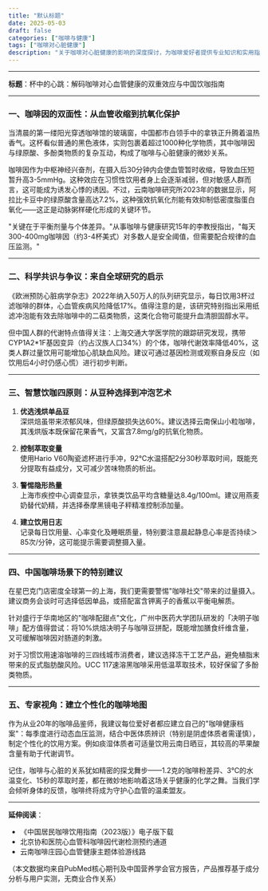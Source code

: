 ```yaml
---
title: "默认标题"
date: 2025-05-03
draft: false
categories: ["咖啡与健康"]
tags: ["咖啡对心脏健康"]
description: "关于咖啡对心脏健康的影响的深度探讨，为咖啡爱好者提供专业知识和实用指南。"
---
```


---
**标题**：杯中的心跳：解码咖啡对心血管健康的双重效应与中国饮咖指南

---

### 一、咖啡因的双面性：从血管收缩到抗氧化保护

当清晨的第一缕阳光穿透咖啡馆的玻璃窗，中国都市白领手中的拿铁正升腾着温热香气。这杯看似普通的黑色液体，实则包裹着超过1000种化学物质，其中咖啡因与绿原酸、多酚类物质的复杂互动，构成了咖啡与心脏健康的微妙关系。

咖啡因作为中枢神经兴奋剂，在摄入后30分钟内会使血管暂时收缩，导致血压短暂升高3-5mmHg。这种效应在习惯性饮用者身上会逐渐减弱，但对敏感人群而言，这可能成为诱发心悸的诱因。不过，云南咖啡研究所2023年的数据显示，阿拉比卡豆中的绿原酸含量高达7.2%，这种强效抗氧化剂能有效抑制低密度脂蛋白氧化——这正是动脉粥样硬化形成的关键环节。

"关键在于平衡剂量与个体差异。"从事咖啡与健康研究15年的李教授指出，"每天300-400mg咖啡因（约3-4杯美式）对多数人是安全阈值，但需要配合规律的血压监测。"

---

### 二、科学共识与争议：来自全球研究的启示

《欧洲预防心脏病学杂志》2022年纳入50万人的队列研究显示，每日饮用3杯过滤咖啡的群体，心血管疾病风险降低17%。值得注意的是，该研究特别指出采用纸滤冲泡能有效去除咖啡中的二萜类物质，这类化合物可能提升血清胆固醇水平。

但中国人群的代谢特点值得关注：上海交通大学医学院的跟踪研究发现，携带CYP1A2*1F基因变异（约占汉族人口34%）的个体，咖啡代谢效率降低40%，这类人群过量饮用可能增加心肌缺血风险。建议可通过基因检测或观察自身反应（如饮用后4小时仍感心慌）进行初步判断。

---

### 三、智慧饮咖四原则：从豆种选择到冲泡艺术

1. **优选浅烘单品豆**  
深烘焙虽带来浓郁风味，但绿原酸损失达60%。建议选择云南保山小粒咖啡，其浅烘版本既保留花果香气，又富含7.8mg/g的抗氧化物质。

2. **控制萃取变量**  
使用Hario V60陶瓷滤杯进行手冲，92℃水温搭配2分30秒萃取时间，既能充分提取有益成分，又可减少苦味物质的析出。

3. **警惕隐形热量**  
上海市疾控中心调查显示，拿铁类饮品平均含糖量达8.4g/100ml。建议用燕麦奶替代奶精，并选择泰摩黑镜电子秤精准控制添加量。

4. **建立饮用日志**  
记录每日饮用量、心率变化及睡眠质量，特别要注意晨起静息心率是否持续＞85次/分钟，这可能提示需要调整摄入量。

---

### 四、中国咖啡场景下的特别建议

在星巴克门店密度全球第一的上海，我们更需要警惕"咖啡社交"带来的过量摄入。建议商务会谈时可选择低因单品，或搭配富含钾离子的香蕉以平衡电解质。

针对盛行于华南地区的"咖啡配甜点"文化，广州中医药大学团队研发的「决明子咖啡」配方值得尝试：将10%烘焙决明子与咖啡豆拼配，既能增加膳食纤维含量，又可缓解咖啡因对肠道的刺激。

对于习惯饮用速溶咖啡的三四线城市消费者，建议选择冻干工艺产品，避免植脂末带来的反式脂肪酸风险。UCC 117速溶黑咖啡采用低温萃取技术，较好保留了多酚类物质。

---

### 五、专家视角：建立个性化的咖啡地图

作为从业20年的咖啡品鉴师，我建议每位爱好者都应建立自己的"咖啡健康档案"：每季度进行动态血压监测，结合中医体质辨识（特别是阴虚体质者需谨慎），制定个性化的饮用方案。例如痰湿体质者可适量饮用云南日晒豆，其较高的苹果酸含量有助于代谢调节。

记住，咖啡与心脏的关系犹如精密的探戈舞步——1.2克的咖啡粉差异、3℃的水温变化、15秒的萃取时差，都在微妙地影响着这场关乎健康的化学之舞。当我们学会倾听身体的反馈，咖啡终将成为守护心血管的温柔盟友。

---

**延伸阅读**：  
- 《中国居民咖啡饮用指南（2023版）》电子版下载  
- 北京协和医院心血管科咖啡因代谢检测预约通道  
- 云南咖啡庄园心血管健康主题体验游线路

（本文数据均来自PubMed核心期刊及中国营养学会官方报告，产品推荐基于成分分析与用户实测，无商业合作关系）